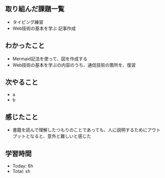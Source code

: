 ## 取り組んだ課題一覧
- タイピング練習
- Web技術の基本を学ぶ 記事作成
## わかったこと
- Mermaid記法を使って、図を作成する
- Web技術の基本を学ぶの内容のうち、通信技術の箇所を、復習
## 次やること
- a
- b
## 感じたこと
- 書籍を読んで理解したつもりのことであっても、人に説明するためにアウトプットとなると、意外と難しいと感じた
## 学習時間
- Today: 6h
- Total: xh
